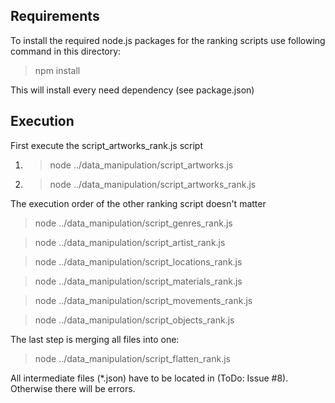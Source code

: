 ## Requirements

To install the required node.js packages for the ranking scripts use following command in this directory:
> npm install

This will install every need dependency (see package.json)

## Execution

First execute the script_artworks_rank.js script

1. > node ../data_manipulation/script_artworks.js
2. > node ../data_manipulation/script_artworks_rank.js

The execution order of the other ranking script doesn't matter

> node ../data_manipulation/script_genres_rank.js

> node ../data_manipulation/script_artist_rank.js 

> node ../data_manipulation/script_locations_rank.js

> node ../data_manipulation/script_materials_rank.js 

> node ../data_manipulation/script_movements_rank.js 

> node ../data_manipulation/script_objects_rank.js 

The last step is merging all files into one:

> node ../data_manipulation/script_flatten_rank.js

All intermediate files (*.json) have to be located in (ToDo: Issue #8). Otherwise there will be errors.